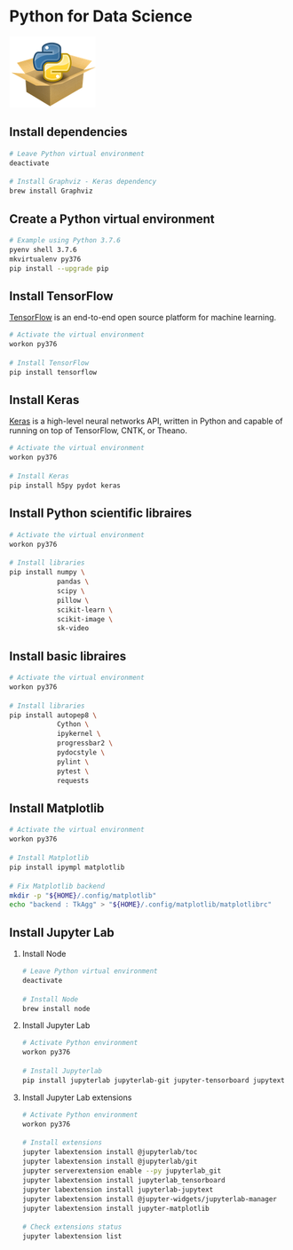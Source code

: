 # Python for Data Science

![Python packages](../assets/python-package.png?raw=true)

## Install dependencies

```bash
# Leave Python virtual environment
deactivate

# Install Graphviz - Keras dependency
brew install Graphviz
```

## Create a Python virtual environment

```bash
# Example using Python 3.7.6
pyenv shell 3.7.6
mkvirtualenv py376
pip install --upgrade pip
```

## Install TensorFlow

[TensorFlow](https://www.tensorflow.org) is an end-to-end open source platform for machine learning.

```bash
# Activate the virtual environment
workon py376

# Install TensorFlow
pip install tensorflow
```

## Install Keras

[Keras](https://keras.io) is a high-level neural networks API, written in Python and capable of running on top of TensorFlow, CNTK, or Theano.

```bash
# Activate the virtual environment
workon py376

# Install Keras
pip install h5py pydot keras
```

## Install Python scientific libraires

```bash
# Activate the virtual environment
workon py376

# Install libraries
pip install numpy \
            pandas \
            scipy \
            pillow \
            scikit-learn \
            scikit-image \
            sk-video
```

## Install basic libraires

```bash
# Activate the virtual environment
workon py376

# Install libraries
pip install autopep8 \
            Cython \
            ipykernel \
            progressbar2 \
            pydocstyle \
            pylint \
            pytest \
            requests
```

## Install Matplotlib

```bash
# Activate the virtual environment
workon py376

# Install Matplotlib
pip install ipympl matplotlib

# Fix Matplotlib backend
mkdir -p "${HOME}/.config/matplotlib"
echo "backend : TkAgg" > "${HOME}/.config/matplotlib/matplotlibrc"
```

## Install Jupyter Lab

1. Install Node

    ```bash
    # Leave Python virtual environment
    deactivate

    # Install Node
    brew install node
    ```

2. Install Jupyter Lab

    ```bash
    # Activate Python environment
    workon py376

    # Install Jupyterlab
    pip install jupyterlab jupyterlab-git jupyter-tensorboard jupytext
    ```

3. Install Jupyter Lab extensions

    ```bash
    # Activate Python environment
    workon py376

    # Install extensions
    jupyter labextension install @jupyterlab/toc
    jupyter labextension install @jupyterlab/git
    jupyter serverextension enable --py jupyterlab_git
    jupyter labextension install jupyterlab_tensorboard
    jupyter labextension install jupyterlab-jupytext
    jupyter labextension install @jupyter-widgets/jupyterlab-manager
    jupyter labextension install jupyter-matplotlib

    # Check extensions status
    jupyter labextension list
    ```
